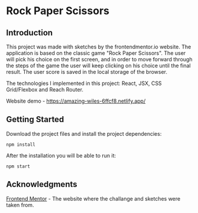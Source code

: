 # Rock Paper Scissors

## Introduction

This project was made with sketches by the frontendmentor.io website.
The application is based on the classic game "Rock Paper Scissors". The user will pick his choice on the first screen, and in order to move forward through the steps of the game the user will keep clicking on his choice until the final result.
The user score is saved in the local storage of the browser.

The technologies I implemented in this project: React, JSX, CSS Grid/Flexbox and Reach Router.

Website demo - https://amazing-wiles-6ffcf8.netlify.app/

## Getting Started

Download the project files and install the project dependencies:

```
npm install
```

After the installation you will be able to run it:

```
npm start
```

## Acknowledgments

[Frontend Mentor](https://www.frontendmentor.io/challenges/rock-paper-scissors-game-pTgwgvgH) - The website where the challange and sketches were taken from.
